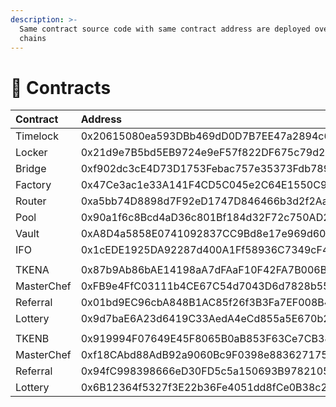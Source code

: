 ```yaml
---
description: >-
  Same contract source code with same contract address are deployed over all
  chains
---
```


# 📑 Contracts

| **Contract** | Address | BSC | Heco | Polygon | Fantom |
| :--- | :--- | :--- | :--- | :--- | :--- |
| Timelock | 0x20615080ea593DBb469dD0D7B7EE47a2894c605c | [view](https://testnet.bscscan.com/address/0x20615080ea593DBb469dD0D7B7EE47a2894c605c#code) | [view](https://testnet.hecoinfo.com/address/0x20615080ea593DBb469dD0D7B7EE47a2894c605c#code) | [view](https://mumbai.polygonscan.com/address/0x20615080ea593DBb469dD0D7B7EE47a2894c605c#code) | [view](https://testnet.ftmscan.com/address/0x20615080ea593DBb469dD0D7B7EE47a2894c605c#code) |
| Locker | 0x21d9e7B5bd5EB9724e9eF57f822DF675c79d232b | [view](https://testnet.bscscan.com/address/0x21d9e7B5bd5EB9724e9eF57f822DF675c79d232b#code) | [view](https://testnet.hecoinfo.com/address/0x21d9e7B5bd5EB9724e9eF57f822DF675c79d232b#code) | [view](https://mumbai.polygonscan.com/address/0x21d9e7B5bd5EB9724e9eF57f822DF675c79d232b#code) | [view](https://testnet.ftmscan.com/address/0x21d9e7B5bd5EB9724e9eF57f822DF675c79d232b#code) |
| Bridge | 0xf902dc3cE4D73D1753Febac757e35373Fdb789A9 | [view](https://testnet.bscscan.com/address/0xf902dc3cE4D73D1753Febac757e35373Fdb789A9#code) | [view](https://testnet.hecoinfo.com/address/0xf902dc3cE4D73D1753Febac757e35373Fdb789A9#code) | [view](https://mumbai.polygonscan.com/address/0xf902dc3cE4D73D1753Febac757e35373Fdb789A9#code) | [view](https://testnet.ftmscan.com/address/0xf902dc3cE4D73D1753Febac757e35373Fdb789A9#code) |
| Factory | 0x47Ce3ac1e33A141F4CD5C045e2C64E1550C97498 | [view](https://testnet.bscscan.com/address/0x47Ce3ac1e33A141F4CD5C045e2C64E1550C97498#code) | [view](https://testnet.hecoinfo.com/address/0x47Ce3ac1e33A141F4CD5C045e2C64E1550C97498#code) | [view](https://mumbai.polygonscan.com/address/0x47Ce3ac1e33A141F4CD5C045e2C64E1550C97498#code) | [view](https://testnet.ftmscan.com/address/0x47Ce3ac1e33A141F4CD5C045e2C64E1550C97498#code) |
| Router | 0xa5bb74D8898d7F92eD1747D846466b3d2f2Aaf61 | [view](https://testnet.bscscan.com/address/0xa5bb74D8898d7F92eD1747D846466b3d2f2Aaf61#code) | [view](https://testnet.hecoinfo.com/address/0xa5bb74D8898d7F92eD1747D846466b3d2f2Aaf61#code) | [view](https://mumbai.polygonscan.com/address/0xa5bb74D8898d7F92eD1747D846466b3d2f2Aaf61#code) | [view](https://testnet.ftmscan.com/address/0xa5bb74D8898d7F92eD1747D846466b3d2f2Aaf61#code) |
| Pool | 0x90a1f6c8Bcd4aD36c801Bf184d32F72c750AD2Ad | [view](https://testnet.bscscan.com/address/0x90a1f6c8Bcd4aD36c801Bf184d32F72c750AD2Ad#code) | [view](https://testnet.hecoinfo.com/address/0x90a1f6c8Bcd4aD36c801Bf184d32F72c750AD2Ad#code) | [view](https://mumbai.polygonscan.com/address/0x90a1f6c8Bcd4aD36c801Bf184d32F72c750AD2Ad#code) | [view](https://testnet.ftmscan.com/address/0x90a1f6c8Bcd4aD36c801Bf184d32F72c750AD2Ad#code) |
| Vault | 0xA8D4a5858E0741092837CC9Bd8e17e969d602BCe | [view](https://testnet.bscscan.com/address/0xA8D4a5858E0741092837CC9Bd8e17e969d602BCe#code) | [view](https://testnet.hecoinfo.com/address/0xA8D4a5858E0741092837CC9Bd8e17e969d602BCe#code) | [view](https://mumbai.polygonscan.com/address/0xA8D4a5858E0741092837CC9Bd8e17e969d602BCe#code) | [view](https://testnet.ftmscan.com/address/0xA8D4a5858E0741092837CC9Bd8e17e969d602BCe#code) |
| IFO | 0x1cEDE1925DA92287d400A1Ff58936C7349cF4C59 | [view](https://testnet.bscscan.com/address/0x1cEDE1925DA92287d400A1Ff58936C7349cF4C59#code) | [view](https://testnet.hecoinfo.com/address/0x1cEDE1925DA92287d400A1Ff58936C7349cF4C59#code) | [view](https://mumbai.polygonscan.com/address/0x1cEDE1925DA92287d400A1Ff58936C7349cF4C59#code) | [view](https://testnet.ftmscan.com/address/0x1cEDE1925DA92287d400A1Ff58936C7349cF4C59#code) |
|  |  |  |  |  |  |
| TKENA | 0x87b9Ab86bAE14198aA7dFAaF10F42FA7B006B310 | [view](https://testnet.bscscan.com/address/0x87b9Ab86bAE14198aA7dFAaF10F42FA7B006B310#code) | [view](https://testnet.hecoinfo.com/address/0x87b9Ab86bAE14198aA7dFAaF10F42FA7B006B310#code) | [view](https://mumbai.polygonscan.com/address/0x87b9Ab86bAE14198aA7dFAaF10F42FA7B006B310#code) | [view](https://testnet.ftmscan.com/address/0x87b9Ab86bAE14198aA7dFAaF10F42FA7B006B310#code) |
| MasterChef | 0xFB9e4FfC03111b4CE67C54d7043D6d7828b55f3B | [view](https://testnet.bscscan.com/address/0xFB9e4FfC03111b4CE67C54d7043D6d7828b55f3B#code) | [view](https://testnet.hecoinfo.com/address/0xFB9e4FfC03111b4CE67C54d7043D6d7828b55f3B#code) | [view](https://mumbai.polygonscan.com/address/0xFB9e4FfC03111b4CE67C54d7043D6d7828b55f3B#code) | [view](https://testnet.ftmscan.com/address/0xFB9e4FfC03111b4CE67C54d7043D6d7828b55f3B#code) |
| Referral | 0x01bd9EC96cbA848B1AC85f26f3B3Fa7EF008B455 | [view](https://testnet.bscscan.com/address/0x01bd9EC96cbA848B1AC85f26f3B3Fa7EF008B455#code) | [view](https://testnet.hecoinfo.com/address/0x01bd9EC96cbA848B1AC85f26f3B3Fa7EF008B455#code) | [view](https://mumbai.polygonscan.com/address/0x01bd9EC96cbA848B1AC85f26f3B3Fa7EF008B455#code) | [view](https://testnet.ftmscan.com/address/0x01bd9EC96cbA848B1AC85f26f3B3Fa7EF008B455#code) |
| Lottery | 0x9d7baE6A23d6419C33AedA4eCd855a5E670b2194 | [view](https://testnet.bscscan.com/address/0x9d7baE6A23d6419C33AedA4eCd855a5E670b2194#code) | [view](https://testnet.hecoinfo.com/address/0x9d7baE6A23d6419C33AedA4eCd855a5E670b2194#code) | [view](https://mumbai.polygonscan.com/address/0x9d7baE6A23d6419C33AedA4eCd855a5E670b2194#code) | [view](https://testnet.ftmscan.com/address/0x9d7baE6A23d6419C33AedA4eCd855a5E670b2194#code) |
|  |  |  |  |  |  |
| TKENB | 0x919994F07649E45F8065B0aB853F63Ce7CB384d4 | [view](https://testnet.bscscan.com/address/0x919994F07649E45F8065B0aB853F63Ce7CB384d4#code) | [view](https://testnet.hecoinfo.com/address/0x919994F07649E45F8065B0aB853F63Ce7CB384d4#code) | [view](https://mumbai.polygonscan.com/address/0x919994F07649E45F8065B0aB853F63Ce7CB384d4#code) | [view](https://testnet.ftmscan.com/address/0x919994F07649E45F8065B0aB853F63Ce7CB384d4#code) |
| MasterChef | 0xf18CAbd88AdB92a9060Bc9F0398e883627175380 | [view](https://testnet.bscscan.com/address/0xf18CAbd88AdB92a9060Bc9F0398e883627175380#code) | [view](https://testnet.hecoinfo.com/address/0xf18CAbd88AdB92a9060Bc9F0398e883627175380#code) | [view](https://mumbai.polygonscan.com/address/0xf18CAbd88AdB92a9060Bc9F0398e883627175380#code) | [view](https://testnet.ftmscan.com/address/0xf18CAbd88AdB92a9060Bc9F0398e883627175380#code) |
| Referral | 0x94fC998398666eD30FD5c5a150693B9782105d51 | [view](https://testnet.bscscan.com/address/0x94fC998398666eD30FD5c5a150693B9782105d51#code) | [view](https://testnet.hecoinfo.com/address/0x94fC998398666eD30FD5c5a150693B9782105d51#code) | [view](https://mumbai.polygonscan.com/address/0x94fC998398666eD30FD5c5a150693B9782105d51#code) | [view](https://testnet.ftmscan.com/address/0x94fC998398666eD30FD5c5a150693B9782105d51#code) |
| Lottery | 0x6B12364f5327f3E22b36Fe4051dd8fCe0B38c2dd | [view](https://testnet.bscscan.com/address/0x6B12364f5327f3E22b36Fe4051dd8fCe0B38c2dd#code) | [view](https://testnet.hecoinfo.com/address/0x6B12364f5327f3E22b36Fe4051dd8fCe0B38c2dd#code) | [view](https://mumbai.polygonscan.com/address/0x6B12364f5327f3E22b36Fe4051dd8fCe0B38c2dd#code) | [view](https://testnet.ftmscan.com/address/0x6B12364f5327f3E22b36Fe4051dd8fCe0B38c2dd#code) |
